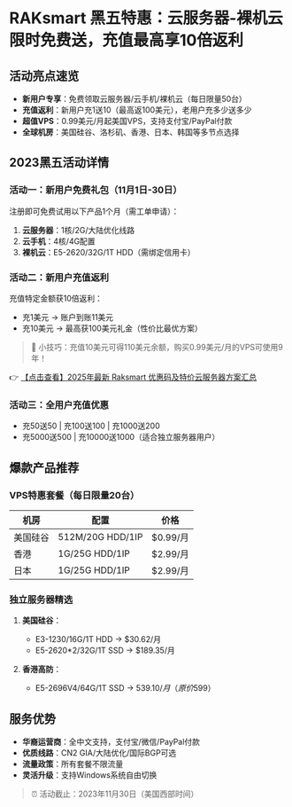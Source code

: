 # RAKsmart 黑五特惠：云服务器-裸机云限时免费送，充值最高享10倍返利

## 活动亮点速览
- **新用户专享**：免费领取云服务器/云手机/裸机云（每日限量50台）
- **充值返利**：新用户充1送10（最高返100美元），老用户充多少送多少
- **超值VPS**：0.99美元/月起美国VPS，支持支付宝/PayPal付款
- **全球机房**：美国硅谷、洛杉矶、香港、日本、韩国等多节点选择

## 2023黑五活动详情
### 活动一：新用户免费礼包（11月1日-30日）
注册即可免费试用以下产品1个月（需工单申请）：
1. **云服务器**：1核/2G/大陆优化线路
2. **云手机**：4核/4G配置
3. **裸机云**：E5-2620/32G/1T HDD（需绑定信用卡）

### 活动二：新用户充值返利
充值特定金额获10倍返利：
- 充1美元 → 账户到账11美元
- 充10美元 → 最高获100美元礼金（性价比最优方案）

> 📌 小技巧：充值10美元可得110美元余额，购买0.99美元/月的VPS可使用9年！

👉 [【点击查看】2025年最新 Raksmart 优惠码及特价云服务器方案汇总](https://bit.ly/raksmart)

### 活动三：全用户充值优惠
- 充50送50 | 充100送100 | 充1000送200
- 充5000送500 | 充10000送1000（适合独立服务器用户）

## 爆款产品推荐
### VPS特惠套餐（每日限量20台）
| 机房       | 配置               | 价格       |
|------------|--------------------|------------|
| 美国硅谷   | 512M/20G HDD/1IP   | $0.99/月   |
| 香港       | 1G/25G HDD/1IP     | $2.99/月   |
| 日本       | 1G/25G HDD/1IP     | $2.99/月   |

### 独立服务器精选
1. **美国硅谷**：
   - E3-1230/16G/1T HDD → $30.62/月
   - E5-2620*2/32G/1T SSD → $189.35/月

2. **香港高防**：
   - E5-2696V4/64G/1T SSD → $539.10/月（原价$599）

## 服务优势
- **华裔运营商**：全中文支持，支付宝/微信/PayPal付款
- **优质线路**：CN2 GIA/大陆优化/国际BGP可选
- **流量政策**：所有套餐不限流量
- **灵活升级**：支持Windows系统自由切换

> ⏰ 活动截止：2023年11月30日（美国西部时间）